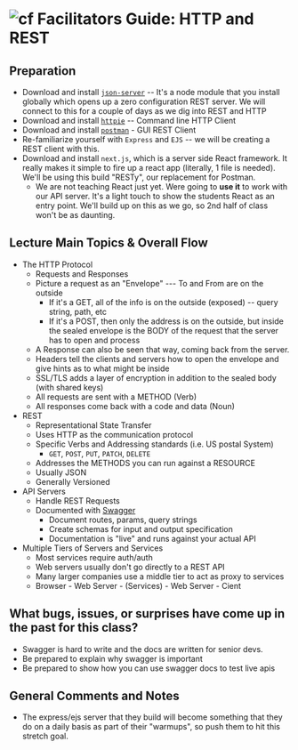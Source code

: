![cf](http://i.imgur.com/7v5ASc8.png) Facilitators Guide: HTTP and REST
=======================================================================

## Preparation
* Download and install [`json-server`](https://github.com/typicode/json-server) -- It's a node module that you install globally which opens up a zero configuration REST server.  We will connect to this for a couple of days as we dig into REST and HTTP
* Download and install [`httpie`](https://httpie.org/) -- Command line HTTP Client
* Download and install [`postman`](https://www.getpostman.com/) - GUI REST Client
* Re-familiarize yourself with `Express` and `EJS` -- we will be creating a REST client with this.
* Download and install `next.js`, which is a server side React framework. It really makes it simple to fire up a react app (literally, 1 file is needed). We'll be using this build "RESTy", our replacement for Postman.
  * We are not teaching React just yet. Were going to **use it** to work with our API server. It's a light touch to show the students React as an entry point. We'll build up on this as we go, so 2nd half of class won't be as daunting.

## Lecture Main Topics & Overall Flow
* The HTTP Protocol
  * Requests and Responses
  * Picture a request as an "Envelope" --- To and From are on the outside
    * If it's a GET, all of the info is on the outside (exposed) -- query string, path, etc
    * If it's a POST, then only the address is on the outside, but inside the sealed envelope is the BODY of the request that the server has to open and process
  * A Response can also be seen that way, coming back from the server.
  * Headers tell the clients and servers how to open the envelope and give hints as to what might be inside
  * SSL/TLS adds a layer of encryption in addition to the sealed body (with shared keys)
  * All requests are sent with a METHOD (Verb)
  * All responses come back with a code and data (Noun)
* REST
  * Representational State Transfer
  * Uses HTTP as the communication protocol
  * Specific Verbs and Addressing standards (i.e. US postal System)
    * `GET`, `POST`, `PUT`, `PATCH`, `DELETE`
  * Addresses the METHODS you can run against a RESOURCE
  * Usually JSON
  * Generally Versioned
* API Servers
  * Handle REST Requests
  * Documented with [Swagger](https://swagger.io/)
    * Document routes, params, query strings
    * Create schemas for input and output specification
    * Documentation is "live" and runs against your actual API
* Multiple Tiers of Servers and Services
  * Most services require auth/auth
  * Web servers usually don't go directly to a REST API
  * Many larger companies use a middle tier to act as proxy to services
  * Browser - Web Server - (Services) - Web Server - Cient


## What bugs, issues, or surprises have come up in the past for this class?

* Swagger is hard to write and the docs are written for senior devs.
* Be prepared to explain why swagger is important
* Be prepared to show how you can use swagger docs to test live apis

## General Comments and Notes
* The express/ejs server that they build will become something that they do on a daily basis as part of their "warmups", so push them to hit this stretch goal.
